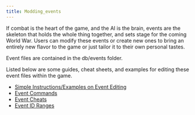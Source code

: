 ```yaml
---
title: Modding_events
---
```



If combat is the heart of the game, and the AI is the brain, events are
the skeleton that holds the whole thing together, and sets stage for the
coming World War. Users can modify these events or create new ones to
bring an entirely new flavor to the game or just tailor it to their own
personal tastes.

Event files are contained in the db/events folder.

Listed below are some guides, cheat sheets, and examples for editing
these event files within the game.

-   [Simple Instructions/Examples on Event
    Editing](/wiki/Simple_Instructions/Examples_on_Event_Editing "Simple Instructions/Examples on Event Editing")
-   [Event Commands](/wiki/Event_Commands "Event Commands")
-   [Event Cheats](/wiki/Event_Cheats "Event Cheats")
-   [Event ID Ranges](/wiki/Event_ID_Ranges "Event ID Ranges")
